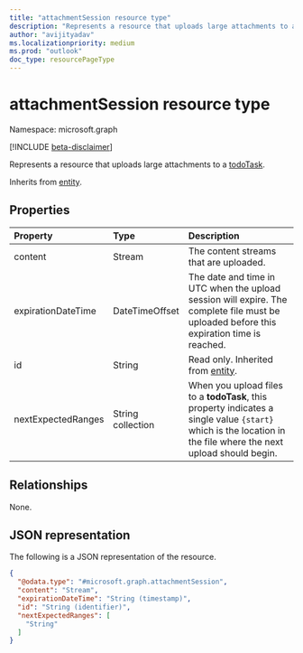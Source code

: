 ```yaml
---
title: "attachmentSession resource type"
description: "Represents a resource that uploads large attachments to a todoTask."
author: "avijityadav"
ms.localizationpriority: medium
ms.prod: "outlook"
doc_type: resourcePageType
---
```


# attachmentSession resource type

Namespace: microsoft.graph

[!INCLUDE [beta-disclaimer](../../includes/beta-disclaimer.md)]

Represents a resource that uploads large attachments to a [todoTask](../resources/todotask.md).

Inherits from [entity](../resources/entity.md).

## Properties
|Property|Type|Description|
|:---|:---|:---|
|content|Stream|The content streams that are uploaded.|
|expirationDateTime|DateTimeOffset| The date and time in UTC when the upload session will expire. The complete file must be uploaded before this expiration time is reached.|
|id|String|Read only. Inherited from [entity](../resources/entity.md).|
|nextExpectedRanges|String collection|When you upload files to a **todoTask**, this property indicates a single value `{start}` which is the location in the file where the next upload should begin. |

## Relationships
None.

## JSON representation
The following is a JSON representation of the resource.
<!-- {
  "blockType": "resource",
  "keyProperty": "id",
  "@odata.type": "microsoft.graph.attachmentSession",
  "baseType": "microsoft.graph.entity",
  "openType": false
}
-->
``` json
{
  "@odata.type": "#microsoft.graph.attachmentSession",
  "content": "Stream",
  "expirationDateTime": "String (timestamp)",
  "id": "String (identifier)",
  "nextExpectedRanges": [
    "String"
  ]
}
```

